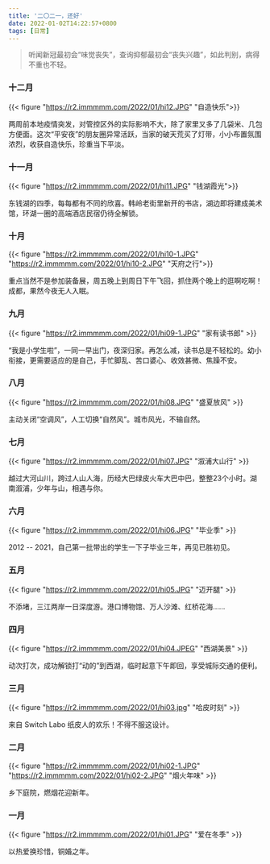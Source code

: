 ```yaml
---
title: '二〇二一，还好'
date: 2022-01-02T14:22:57+0800
tags: [日常]
---
```


> 听闻新冠最初会“味觉丧失”，查询抑郁最初会“丧失兴趣”，如此判别，病得不重也不轻。

### 十二月

{{< figure "https://r2.immmmm.com/2022/01/hi12.JPG" "自造快乐">}}

两周前本地疫情突发，对管控区外的实际影响不大，除了家里又多了几袋米、几包方便面。这次“平安夜”的朋友圈异常活跃，当家的破天荒买了灯带，小小布置氛围浓烈，收获自造快乐，珍重当下平淡。

<!--more-->

### 十一月

{{< figure "https://r2.immmmm.com/2022/01/hi11.JPG" "钱湖霞光">}}

东钱湖的四季，每每都有不同的欣喜。韩岭老街里新开的书店，湖边即将建成美术馆，环湖一圈的高端酒店民宿仍待全解锁。

### 十月

{{< figure "https://r2.immmmm.com/2022/01/hi10-1.JPG" "https://r2.immmmm.com/2022/01/hi10-2.JPG" "天府之行">}}

重点当然不是参加装备展，周五晚上到周日下午飞回，抓住两个晚上的逛啊吃啊！成都，果然今夜无人入眠。

### 九月

{{< figure "https://r2.immmmm.com/2022/01/hi09-1.JPG" "家有读书郎" >}}

“我是小学生啦”，一同一早出门，夜深归家。再怎么减，读书总是不轻松的。幼小衔接，更需要适应的是自己，手忙脚乱、苦口婆心、收效甚微、焦躁不安。

### 八月

{{< figure "https://r2.immmmm.com/2022/01/hi08.JPG" "盛夏放风" >}}

主动关闭“空调风”，人工切换“自然风”。城市风光，不输自然。

### 七月

{{< figure "https://r2.immmmm.com/2022/01/hi07.JPG" "溆浦大山行" >}}

越过大河山川，跨过人山人海，历经大巴绿皮火车大巴中巴，整整23个小时。湖南溆浦，少年与山，相遇与你。

### 六月

{{< figure "https://r2.immmmm.com/2022/01/hi06.JPG" "毕业季" >}}

2012 -- 2021，自己第一批带出的学生一下子毕业三年，再见已胜初见。

### 五月

{{< figure "https://r2.immmmm.com/2022/01/hi05.JPG" "迈开腿" >}}

不添堵，三江两岸一日深度游。港口博物馆、万人沙滩、红桥花海……

### 四月

{{< figure "https://r2.immmmm.com/2022/01/hi04.JPEG" "西湖美景" >}}

动次打次，成功解锁打“动的”到西湖，临时起意下午即回，享受城际交通的便利。

### 三月

{{< figure "https://r2.immmmm.com/2022/01/hi03.jpg" "哈皮时刻" >}}

来自 Switch Labo 纸皮人的欢乐！不得不服这设计。 

### 二月

{{< figure "https://r2.immmmm.com/2022/01/hi02-1.JPG" "https://r2.immmmm.com/2022/01/hi02-2.JPG" "烟火年味" >}}

乡下庭院，燃烟花迎新年。

### 一月

{{< figure "https://r2.immmmm.com/2022/01/hi01.JPG" "爱在冬季" >}}

以热爱换珍惜，铜婚之年。